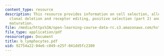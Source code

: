 ```yaml
---
content_type: resource
description: This resource provides information on cell selection, allelic exclusion,
  clonal deletion and receptor editing, positive selection (part 2) and peripheral
  maturation.
file: /media/https%3A/open-learning-course-data-rc.s3.amazonaws.com/hst-176-cellular-and-molecular-immunology-fall-2005/92754a2204e6c049e25f041dd5fc2389_b_lymphocytes.pdf
file_type: application/pdf
resourcetype: Document
title: b_lymphocytes.pdf
uid: 92754a22-04e6-c049-e25f-041dd5fc2389
---
```


